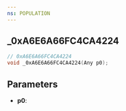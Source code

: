 ```yaml
---
ns: POPULATION
---
```

## _0xA6E6A66FC4CA4224

```c
// 0xA6E6A66FC4CA4224
void _0xA6E6A66FC4CA4224(Any p0);
```

## Parameters
* **p0**:
